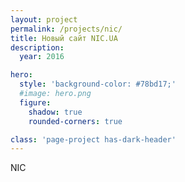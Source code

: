 ```yaml
---
layout: project
permalink: /projects/nic/
title: Новый сайт NIC.UA
description:
  year: 2016

hero:
  style: 'background-color: #78bd17;'
  #image: hero.png
  figure:
    shadow: true
    rounded-corners: true

class: 'page-project has-dark-header'
---
```


NIC